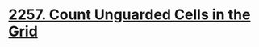 # [2257. Count Unguarded Cells in the Grid](https://leetcode.com/problems/count-unguarded-cells-in-the-grid/)